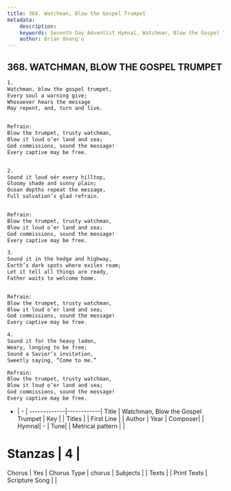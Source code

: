 ```yaml
---
title: 368. Watchman, Blow the Gospel Trumpet
metadata:
    description: 
    keywords: Seventh Day Adventist Hymnal, Watchman, Blow the Gospel Trumpet, , 
    author: Brian Onang'o
---
```



## 368. WATCHMAN, BLOW THE GOSPEL TRUMPET

```txt
1.
Watchman, blow the gospel trumpet,
Every soul a warning give;
Whosoever hears the message
May repent, and, turn and live.


Refrain:
Blow the trumpet, trusty watchman,
Blow it loud o’er land and sea;
God commissions, sound the message!
Every captive may be free.


2.
Sound it loud oér every hilltop,
Gloomy shade and sunny plain;
Ocean depths repeat the message,
Full salvation’s glad refrain.


Refrain:
Blow the trumpet, trusty watchman,
Blow it loud o’er land and sea;
God commissions, sound the message!
Every captive may be free.

3.
Sound it in the hedge and highway,
Earth’s dark spots where exiles roam;
Let it tell all things are ready,
Father waits to welcome home.


Refrain:
Blow the trumpet, trusty watchman,
Blow it loud o’er land and sea;
God commissions, sound the message!
Every captive may be free.

4.
Sound it for the heavy laden,
Weary, longing to be free;
Sound a Savior’s invitation,
Sweetly saying, “Come to me.”

Refrain:
Blow the trumpet, trusty watchman,
Blow it loud o’er land and sea;
God commissions, sound the message!
Every captive may be free.

```

- |   -  |
-------------|------------|
Title | Watchman, Blow the Gospel Trumpet |
Key |  |
Titles |  |
First Line |  |
Author | 
Year | 
Composer|  |
Hymnal|  - |
Tune|  |
Metrical pattern | |
# Stanzas | 4 |
Chorus | Yes |
Chorus Type | chorus |
Subjects |  |
Texts |  |
Print Texts | 
Scripture Song |  |
  
